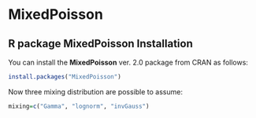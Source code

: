 # MixedPoisson
R package MixedPoisson
Installation
------------

You can install the **MixedPoisson** ver. 2.0 package from CRAN as follows:

``` r
install.packages("MixedPoisson")
```
Now three mixing distribution are possible to assume:

``` r
mixing=c("Gamma", "lognorm", "invGauss")
```
